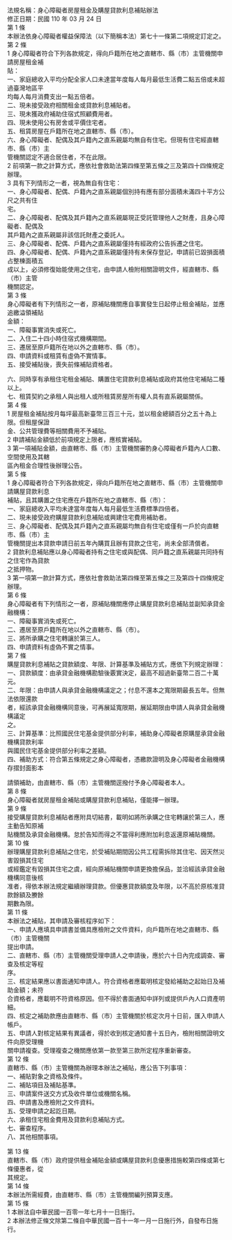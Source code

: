 法規名稱：身心障礙者房屋租金及購屋貸款利息補貼辦法  
修正日期：民國 110 年 03 月 24 日  
第 1 條  
本辦法依身心障礙者權益保障法（以下簡稱本法）第七十一條第二項規定訂定之。  
第 2 條  
1 身心障礙者符合下列各款規定，得向戶籍所在地之直轄市、縣（市）主管機關申請房屋租金補  
貼：  
一、家庭總收入平均分配全家人口未達當年度每人每月最低生活費二點五倍或未超過臺灣地區平  
均每人每月消費支出一點五倍者。  
二、現未接受政府相關租金或貸款利息補貼者。  
三、現未獲政府補助住宿式照顧費用者。  
四、現未使用公有房舍或平價住宅者。  
五、租賃房屋在戶籍所在地之直轄市、縣（市）。  
六、身心障礙者、配偶及其戶籍內之直系親屬均無自有住宅。但現有住宅經直轄市、縣（市）主  
管機關認定不適合居住者，不在此限。  
2 前項第一款之計算方式，應依社會救助法第四條至第五條之三及第四十四條規定辦理。  
3 具有下列情形之一者，視為無自有住宅：  
一、身心障礙者、配偶、戶籍內之直系親屬個別持有應有部分面積未滿四十平方公尺之共有住  
宅。  
二、身心障礙者、配偶及其戶籍內之直系親屬現正受託管理他人之財產，且身心障礙者、配偶及  
其戶籍內之直系親屬非該信託財產之委託人。  
三、身心障礙者、配偶、戶籍內之直系親屬僅持有經政府公告拆遷之住宅。  
四、身心障礙者、配偶、戶籍內之直系親屬僅持有未保存登記，申請前已毀損面積占整棟面積五  
成以上，必須修復始能使用之住宅，由申請人檢附相關證明文件，經直轄市、縣（市）主管  
機關認定。  
第 3 條  
身心障礙者有下列情形之一者，原補貼機關應自事實發生日起停止租金補貼，並應追繳溢領補貼  
金額：  
一、障礙事實消失或死亡。  
二、入住二十四小時住宿式機構期間。  
三、遷居至原戶籍所在地以外之直轄市、縣（市）。  
四、申請資料或租賃有虛偽不實情事。  
五、接受補貼後，喪失前條補貼資格者。  


六、同時享有承租住宅租金補貼、購置住宅貸款利息補貼或政府其他住宅補貼二種以上。  
七、租賃契約之承租人與出租人或所租賃房屋所有權人具有直系親屬關係。  
第 4 條  
1 房屋租金補貼按月每坪最高新臺幣三百三十元，並以租金總額百分之五十為上限。但租屋保證  
金、公共管理費等相關費用不予補貼。  
2 申請補貼金額低於前項規定上限者，應核實補貼。  
3 第一項補貼金額，由直轄市、縣（市）主管機關審酌身心障礙者戶籍內人口數、空間使用及其轄  
區內租金合理性後辦理公告。  
第 5 條  
1 身心障礙者符合下列各款規定，得向戶籍所在地之直轄市、縣（市）主管機關申請購屋貸款利息  
補貼，且其購置之住宅應在戶籍所在地之直轄市、縣（市）：  
一、家庭總收入平均未達當年度每人每月最低生活費標準四倍者。  
二、現未接受政府購屋貸款利息補貼或興建住宅費用補助者。  
三、身心障礙者、配偶及其戶籍內之直系親屬均無自有住宅或僅有一戶於向直轄市、縣（市）主  
管機關提出本貸款申請日前五年內購買且辦有貸款之住宅，尚未全部清償者。  
2 貸款利息補貼應以身心障礙者持有之住宅或與配偶、同戶籍之直系親屬共同持有之住宅作為貸款  
之抵押物。  
3 第一項第一款計算方式，應依社會救助法第四條至第五條之三及第四十四條規定辦理。  
第 6 條  
身心障礙者有下列情形之一者，原補貼機關應停止購屋貸款利息補貼並副知承貸金融機構：  
一、障礙事實消失或死亡。  
二、遷居至原戶籍所在地以外之直轄市、縣（市）。  
三、將所承購之住宅轉讓於第三人。  
四、申請資料有虛偽不實之情事。  
第 7 條  
購屋貸款利息補貼之貸款額度、年限、計算基準及補貼方式，應依下列規定辦理：  
一、貸款額度：由承貸金融機構勘驗後覈實決定，最高不超過新臺幣二百二十萬元。  
二、年限：由申請人與承貸金融機構議定之；付息不還本之寬限期最長五年。但無法依限還款  
者，經該承貸金融機構同意後，可再展延寬限期，展延期限由申請人與承貸金融機構議定  
之。  
三、計算基準：比照國民住宅基金提供部分利率，補助身心障礙者原購屋承貸金融機構貸款利率  
與國民住宅基金提供部分利率之差額。  
四、補助方式：符合第五條規定之身心障礙者，憑繳款證明及身心障礙者金融機構存摺封面影本  


請領補助，由直轄市、縣（市）主管機關逕撥付予身心障礙者本人。  
第 8 條  
身心障礙者就房屋租金補貼或購屋貸款利息補貼，僅能擇一辦理。  
第 9 條  
接受購屋貸款利息補貼者應附具切結書，載明如將所承購之住宅轉讓於第三人，應主動告知原補  
貼機關及承貸金融機構。怠於告知而得之不當得利應附加利息返還原補貼機關。  
第 10 條  
辦理購屋貸款利息補貼之住宅，於受補貼期間因公共工程需拆除其住宅、因天然災害毀損其住宅  
或經鑑定有毀損其住宅之虞，經向原補貼機關申請更換擔保品，並洽經該承貸金融機構同意後核  
准者，得依本辦法規定繼續辦理貸款。但優惠貸款額度及年限，以不高於原核准貸款餘額及賸餘  
期數為限。  
第 11 條  
本辦法之補貼，其申請及審核程序如下：  
一、申請人應填具申請書並備具應檢附之文件資料，向戶籍所在地之直轄市、縣（市）主管機關  
提出申請。  
二、直轄市、縣（市）主管機關受理申請人之申請後，應於六十日內完成調查、審查及核定等程  
序。  
三、核定結果應以書面通知申請人。符合資格者應載明核定發給補助之起始日及補助金額；未符  
合資格者，應載明不符資格原因。但不得於書面通知中詳列或提供戶內人口資產明細。  
四、核定之補助款應由直轄市、縣（市）主管機關於核定次月十日前，匯入申請人帳戶。  
五、申請人對核定結果有異議者，得於收到核定通知書十五日內，檢附相關證明文件向原受理機  
關申請複查。受理複查之機關應依第一款至第三款所定程序重新審查。  
第 12 條  
直轄市、縣（市）主管機關為辦理本辦法之補貼，應公告下列事項：  
一、補貼對象之資格及條件。  
二、補貼項目及補貼基準。  
三、申請案件送交方式及收件單位或機關名稱。  
四、申請書及應檢附之文件資料。  
五、受理申請之起訖日期。  
六、承租住宅租金費用及貸款利息補貼方式。  
七、審查程序。  
八、其他相關事項。  


第 13 條  
直轄市、縣（市）政府提供租金補貼金額或購屋貸款利息優惠措施較第四條或第七條優惠者，從  
其規定。  
第 14 條  
本辦法所需經費，由直轄市、縣（市）主管機關編列預算支應。  
第 15 條  
1 本辦法自中華民國一百零一年七月十一日施行。  
2 本辦法修正條文除第二條自中華民國一百十一年一月一日施行外，自發布日施行。  


